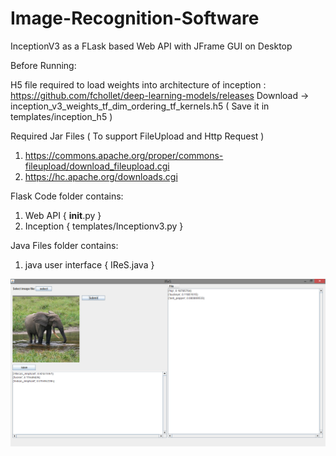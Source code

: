 # Image-Recognition-Software
InceptionV3 as a FLask based Web API with JFrame GUI on Desktop

Before Running:

H5 file required to load weights into architecture of inception : https://github.com/fchollet/deep-learning-models/releases
Download -> inception_v3_weights_tf_dim_ordering_tf_kernels.h5 ( Save it in templates/inception_h5 )

Required Jar Files ( To support FileUpload and Http Request )
1. https://commons.apache.org/proper/commons-fileupload/download_fileupload.cgi
2. https://hc.apache.org/downloads.cgi


Flask Code folder contains: 
1. Web API  { __init__.py }
2. Inception { templates/Inceptionv3.py }

Java Files folder contains:
1. java user interface { IReS.java }

![alt text](https://github.com/VamshikShetty/Image-Recognition-Software/blob/master/example.png)

